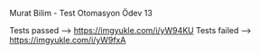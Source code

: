 Murat Bilim - Test Otomasyon Ödev 13

Tests passed --> https://imgyukle.com/i/yW94KU
Tests failed --> https://imgyukle.com/i/yW9fxA
